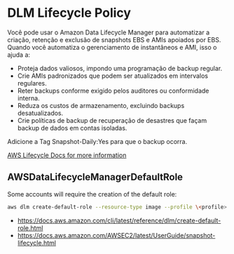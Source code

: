 # DLM Lifecycle Policy

Você pode usar o Amazon Data Lifecycle Manager para automatizar a criação, retenção e exclusão de snapshots EBS e AMIs apoiados por EBS. Quando você automatiza o gerenciamento de instantâneos e AMI, isso o ajuda a:

- Proteja dados valiosos, impondo uma programação de backup regular.
- Crie AMIs padronizados que podem ser atualizados em intervalos regulares.
- Reter backups conforme exigido pelos auditores ou conformidade interna.
- Reduza os custos de armazenamento, excluindo backups desatualizados.
- Crie políticas de backup de recuperação de desastres que façam backup de dados em contas isoladas.

Adicione a Tag Snapshot-Daily:Yes para que o backup ocorra.  

[AWS Lifecycle Docs for more information](https://docs.aws.amazon.com/AmazonS3/latest/userguide/object-lifecycle-mgmt.html])

## AWSDataLifecycleManagerDefaultRole

Some accounts will require the creation of the default role:

```bash
aws dlm create-default-role --resource-type image --profile \<profile>
```

- https://docs.aws.amazon.com/cli/latest/reference/dlm/create-default-role.html
- https://docs.aws.amazon.com/AWSEC2/latest/UserGuide/snapshot-lifecycle.html